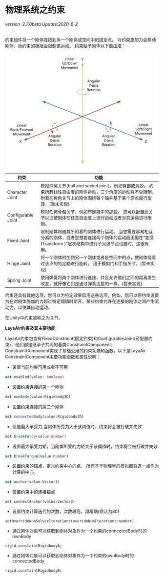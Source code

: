 # 物理系统之约束

###### *version :2.7.0beta   Update:2020-6-2*

约束组件将一个刚体连接到另一个刚体或空间中的固定点。 对约束施加力会移动刚体，而约束的极限会限制该运动。 约束赋予刚体以下自由度：

![](img/DegreesOfFreedom.png)







| 约束                 | 功能                                       |
| ------------------ | ---------------------------------------- |
| Character Joint    | 模拟球窝关节(ball and socket joint)，例如臀部或肩膀。 约束所有线性自由度的刚体运动，三个角度的运动将不受限制。 附着在角色关节上的刚体围绕每个轴并基于某个原点就行旋转。(暂未实现) |
| Configurable Joint | 模拟任何骨骼关节，例如布娃娃中的那些。 您可以配置此关节以迫使刚体在任意自由度上进行运动或者对其运动进行限制。 |
| Fixed Joint        | 限制刚体跟随其所附着的刚体进行运动。 当您需要容易相互分离的刚体，或者您想要连接两个刚体的运动而无需在“变换(Transform )”层次结构中进行子父级节点设置时，这很有用。 |
| Hinge Joint        | 将一个刚体附加到另一个刚体或者是空间中的点，使刚体绕着过该点的特定轴进行旋转。 用于模拟门和手指关节。(暂未实现) |
| Spring Joint       | 使用弹簧将两个刚体进行连接，并且允许他们之间的距离发生改变，就好像它们是通过弹簧连接的一样。(暂未实现) |

约束还具有其他选项，您可以为特定效果启用这些选项。例如，您可以将约束设置为在对刚体施加的力超过特定阈值时断开。某些约束允许在连接的刚体之间产生驱动力，以使其自动运动。

在Unity中约束被称之为关节。



**LayaAir约束及其主要功能**

LayaAir约束包含有FixedConstraint(固定约束)和ConfigurableJoint(可配置约束)，他们都是继承子共同的基类ConstraintComponent，ConstraintComponent实现了基础公用的约束功能和函数，以下是LayaAir ConstraintComponent主要功能函数和属性说明：

- 设置当前约束可用或者不可用

```typescript
set enabled(value: boolean)
```

- 设置约束连接的第一个刚体

```typescript
set ownBody(value:Rigidbody3D)
```

- 设置约束连接的第二个刚体

```typescript
set connectedBody(value:Rigidbody3D)
```

- 设置最大承受力,当刚体所受力大于该阈值时，约束将会被打破并失效

```typescript
set breakForce(value:number)
```

- 设置最大承受力矩，当刚体所受的力矩大于该阈值时，约束将会被打破并失效

```typescript
set breakTorque(value:number)
```

- 设置约束的锚点，定义约束中心的点。 所有基于物理学的模拟都将这一点作为计算的中心。

```typescript
set anchor(value:Vector3)
```

- 设置约束中的连接锚点

```
set connectAnchor(value:Vector3)
```

- 设置约束计算迭代的次数，次数越高，越精确(默认为80)

```
setOverrideNumSolverIterations(overideNumIterations:number)
```

- 通过刚体对象可以获取到刚体对象作为一个约束的connectedBody时的ownBody

```
rigid.constaintRigidbodyA;
```

- 通过刚体对象可以获取到刚体对象作为一个约束的ownBody时的connectedBody

```
rigid.constaintRigidbodyB;
```